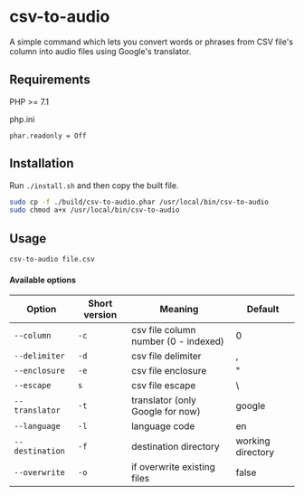 # csv-to-audio

A simple command which lets you convert words or phrases from CSV file's column into audio files using Google's translator.

## Requirements

PHP >= 7.1

php.ini

`phar.readonly = Off`

## Installation

Run `./install.sh` and then copy the built file.

```bash
sudo cp -f ./build/csv-to-audio.phar /usr/local/bin/csv-to-audio
sudo chmod a+x /usr/local/bin/csv-to-audio
``` 

## Usage

```bash
csv-to-audio file.csv
```
#### Available options

| Option          | Short version | Meaning                              | Default           |
|-----------------|---------------|--------------------------------------|-------------------|
| `--column`      | `-c`          | csv file column number (0 - indexed) | 0                 |
| `--delimiter`   | `-d`          | csv file delimiter                   | ,                 |
| `--enclosure`   | `-e`          | csv file enclosure                   | "                 |
| `--escape`      | `s`           | csv file escape                      | \                 |
| `--translator`  | `-t`          | translator (only Google for now)     | google            |
| `--language`    | `-l`          | language code                        | en                |
| `--destination` | `-f`          | destination directory                | working directory |
| `--overwrite`   | `-o`          | if overwrite existing files          | false             |
